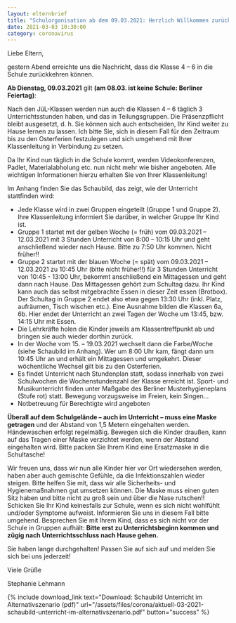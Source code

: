 ```yaml
---
layout: elternbrief
title: "Schulorganisation ab dem 09.03.2021: Herzlich Willkommen zurück, Klasse 4-6"
date: 2021-03-03 10:30:00
category: coronavirus
---
```


Liebe Eltern,

gestern Abend erreichte uns die Nachricht, dass die Klasse 4 – 6 in die Schule zurückkehren können.

**Ab Dienstag, 09.03.2021** gilt **(am 08.03. ist keine Schule: Berliner Feiertag)**:

Nach den JüL-Klassen werden nun auch die Klassen 4 – 6 täglich 3 Unterrichtsstunden haben, und das in Teilungsgruppen.
Die Präsenzpflicht bleibt ausgesetzt, d. h. Sie können sich auch entscheiden, Ihr Kind weiter zu Hause lernen zu lassen.
Ich bitte Sie, sich in diesem Fall für den Zeitraum bis zu den Osterferien festzulegen und sich umgehend mit Ihrer
Klassenleitung in Verbindung zu setzen.

Da Ihr Kind nun täglich in die Schule kommt, werden Videokonferenzen, Padlet, Materialabholung etc. nun nicht mehr wie
bisher angeboten. Alle wichtigen Informationen hierzu erhalten Sie von Ihrer Klassenleitung!

Im Anhang finden Sie das Schaubild, das zeigt, wie der Unterricht stattfinden wird:

* Jede Klasse wird in zwei Gruppen eingeteilt (Gruppe 1 und Gruppe 2). Ihre Klassenleitung informiert Sie darüber, in
  welcher Gruppe Ihr Kind ist.
* Gruppe 1 startet mit der gelben Woche (= früh) vom 09.03.2021 – 12.03.2021 mit 3 Stunden Unterricht von 8:00 – 10:15
  Uhr und geht anschließend wieder nach Hause. Bitte zu 7:50 Uhr kommen. Nicht früher!!  
* Gruppe 2 startet mit der blauen Woche (= spät) vom 09.03.2021 – 12.03.2021 zu 10:45 Uhr (bitte nicht früher!!) für 3
  Stunden Unterricht von 10:45 - 13:00 Uhr, bekommt anschließend ein Mittagessen und geht dann nach Hause. Das
  Mittagessen gehört zum Schultag dazu. Ihr Kind kann auch das selbst mitgebrachte Essen in dieser Zeit essen (Brotbox).
  Der Schultag in Gruppe 2 endet also etwa gegen 13:30 Uhr (inkl. Platz, aufräumen, Tisch wischen etc.). Eine Ausnahme
  bilden die Klassen 6a, 6b. Hier endet der Unterricht an zwei Tagen der Woche um 13:45, bzw. 14:15 Uhr mit Essen.
* Die Lehrkräfte holen die Kinder jeweils am Klassentreffpunkt ab und bringen sie auch wieder dorthin zurück.
* In der Woche vom 15. – 19.03.2021 wechselt dann die Farbe/Woche (siehe Schaubild im Anhang). Wer um 8:00 Uhr kam,
  fängt dann um 10:45 Uhr an und erhält ein Mittagessen und umgekehrt. Dieser wöchentliche Wechsel gilt bis zu den
  Osterferien.
* Es findet Unterricht nach Stundenplan statt, sodass innerhalb von zwei Schulwochen die Wochenstundenzahl der Klasse
  erreicht ist. Sport- und Musikunterricht finden unter Maßgabe des Berliner Musterhygieneplans (Stufe rot) statt.
  Bewegung vorzugsweise im Freien, kein Singen…
* Notbetreuung für Berechtigte wird angeboten

**Überall auf dem Schulgelände – auch im Unterricht – muss eine Maske getragen** und der Abstand von 1,5 Metern
eingehalten werden. Händewaschen erfolgt regelmäßig. Bewegen sich die Kinder draußen, kann auf das Tragen einer Maske
verzichtet werden, wenn der Abstand eingehalten wird. Bitte packen Sie Ihrem Kind eine Ersatzmaske in die Schultasche!

Wir freuen uns, dass wir nun alle Kinder hier vor Ort wiedersehen werden, haben aber auch gemischte Gefühle, da die
Infektionszahlen wieder steigen. Bitte helfen Sie mit, dass wir alle Sicherheits- und Hygienemaßnahmen gut umsetzen
können. Die Maske muss einen guten Sitz haben und bitte nicht zu groß sein und über die Nase rutschen!! Schicken Sie Ihr
Kind keinesfalls zur Schule, wenn es sich nicht wohlfühlt und/oder Symptome aufweist. Informieren Sie uns in diesem Fall
bitte umgehend. Besprechen Sie mit Ihrem Kind, dass es sich nicht vor der Schule in Gruppen aufhält: **Bitte erst zu
Unterrichtsbeginn kommen und zügig nach Unterrichtsschluss nach Hause gehen.**

Sie haben lange durchgehalten! Passen Sie auf sich auf und melden Sie sich bei uns jederzeit!

Viele Grüße

Stephanie Lehmann

{% include download_link text="Download: Schaubild Unterricht im Alternativszenario (pdf)" url="/assets/files/corona/aktuell-03-2021-schaubild-unterricht-im-alternativszenario.pdf" button="success" %}
